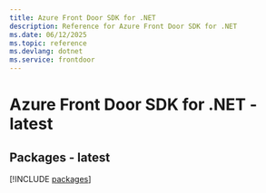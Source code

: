 ```yaml
---
title: Azure Front Door SDK for .NET
description: Reference for Azure Front Door SDK for .NET
ms.date: 06/12/2025
ms.topic: reference
ms.devlang: dotnet
ms.service: frontdoor
---
```

# Azure Front Door SDK for .NET - latest
## Packages - latest
[!INCLUDE [packages](front-door-index.md)]